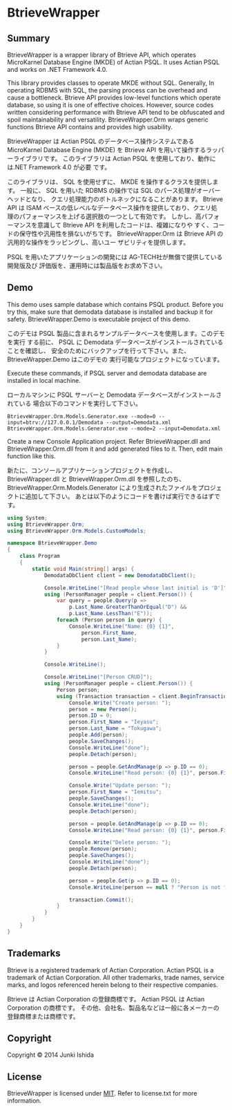 # BtrieveWrapper

## Summary

BtrieveWrapper is a wrapper library of Btrieve API, which operates MicroKarnel
Database Engine (MKDE) of Actian PSQL. It uses Actian PSQL and works on .NET
Framework 4.0.

This library provides classes to operate MKDE without SQL.
Generally, In operating RDBMS with SQL, the parsing process can be overhead and
cause a bottleneck.
Btrieve API provides low-level functions which operate database, so using it is
one of effective choices.
However, source codes written considering performance with Btrieve API tend to
be obfuscated and spoil maintainability and versatility.
BtrieveWrapper.Orm wraps generic functions  Btrieve API contains and
provides high usability.

BtrieveWrapper は Actian PSQL のデータベース操作システムである MicroKarnel
Database Engine (MKDE) を Btrieve API を用いて操作するラッパーライブラリです。
このライブラリは Actian PSQL を使用しており、動作には.NET Framework 4.0 が必要
です。

このライブラリは、 SQL を使用せずに、 MKDE を操作するクラスを提供します。
一般に、 SQL を用いた RDBMS の操作では SQL のパース処理がオーバーヘッドとなり、
クエリ処理能力のボトルネックになることがあります。
Btrieve API は ISAM ベースの低レベルなデータベース操作を提供しており、クエリ処
理のパフォーマンスを上げる選択肢の一つとして有効です。
しかし、高パフォーマンスを意識して Btrieve API を利用したコードは、複雑になりや
すく、コードの保守性や汎用性を損ないがちです。
BtrieveWrapper.Orm は Btrieve API の汎用的な操作をラッピングし、高いユー
ザビリティを提供します。

PSQL を用いたアプリケーションの開発には AG-TECH社が無償で提供している開発版及び
評価版を、運用時には製品版をお求め下さい。

## Demo

This demo uses sample database which contains PSQL product. Before you try this,
make sure that demodata database is installed and backup it for safety.
BtrieveWrapper.Demo is executable project of this demo.

このデモは PSQL 製品に含まれるサンプルデータベースを使用します。このデモを実行
する前に、 PSQL に Demodata データベースがインストールされていることを確認し、
安全のためにバックアップを行って下さい。また、 BtrieveWrapper.Demo はこのデモの
実行可能なプロジェクトになっています。

Execute these commands, if PSQL server and demodata database are installed in
local machine.

ローカルマシンに PSQL サーバーと Demodata データベースがインストールされている
場合以下のコマンドを実行して下さい。
```
BtrieveWrapper.Orm.Models.Generator.exe --mode=0 --input=btrv://127.0.0.1/Demodata --output=Demodata.xml
BtrieveWrapper.Orm.Models.Generator.exe --mode=2 --input=Demodata.xml
```

Create a new Console Application project.
Refer BtrieveWrapper.dll and BtrieveWrapper.Orm.dll from it and add generated
files to it.
Then, edit main function like this.

新たに、コンソールアプリケーションプロジェクトを作成し、BtrieveWrapper.dll と
BtrieveWrapper.Orm.dll を参照したのち、 BtrieveWrapper.Orm.Models.Generator
により生成されたファイルをプロジェクトに追加して下さい。
あとは以下のようにコードを書けば実行できるはずです。
```csharp
using System;
using BtrieveWrapper.Orm;
using BtrieveWrapper.Orm.Models.CustomModels;

namespace BtrieveWrapper.Demo
{
    class Program
    {
        static void Main(string[] args) {
            DemodataDbClient client = new DemodataDbClient();

            Console.WriteLine("[Read people whose last initial is 'D']");
            using (PersonManager people = client.Person()) {
                var query = people.Query(p =>
                    p.Last_Name.GreaterThanOrEqual("D") &&
                    p.Last_Name.LessThan("E"));
                foreach (Person person in query) {
                    Console.WriteLine("Name: {0} {1}",
                        person.First_Name,
                        person.Last_Name);
                }
            }

            Console.WriteLine();

            Console.WriteLine("[Person CRUD]");
            using (PersonManager people = client.Person()) {
                Person person;
                using (Transaction transaction = client.BeginTransaction()) {
                    Console.Write("Create person: ");
                    person = new Person();
                    person.ID = 0;
                    person.First_Name = "Ieyasu";
                    person.Last_Name = "Tokugawa";
                    people.Add(person);
                    people.SaveChanges();
                    Console.WriteLine("done");
                    people.Detach(person);

                    person = people.GetAndManage(p => p.ID == 0);
                    Console.WriteLine("Read person: {0} {1}", person.First_Name, person.Last_Name);

                    Console.Write("Update person: ");
                    person.First_Name = "Iemitsu";
                    people.SaveChanges();
                    Console.WriteLine("done");
                    people.Detach(person);

                    person = people.GetAndManage(p => p.ID == 0);
                    Console.WriteLine("Read person: {0} {1}", person.First_Name, person.Last_Name);

                    Console.Write("Delete person: ");
                    people.Remove(person);
                    people.SaveChanges();
                    Console.WriteLine("done");
                    people.Detach(person);

                    person = people.Get(p => p.ID == 0);
                    Console.WriteLine(person == null ? "Person is not found" : "Person is found");

                    transaction.Commit();
                }
            }
        }
    }
}
```

## Trademarks

Btrieve is a registered trademark of Actian Corporation.
Actian PSQL is a trademark of Actian Corporation.
All other trademarks, trade names, service marks, and logos referenced herein
belong to their respective companies.

Btrieve は Actian Corporation の登録商標です。
Actian PSQL は Actian Corporation の商標です。
その他、会社名、製品名などは一般に各メーカーの登録商標または商標です。

## Copyright

Copyright © 2014 Junki Ishida

## License

BtrieveWrapper is licensed under [MIT](http://www.opensource.org/licenses/mit-license.php "Read more about the MIT license form"). Refer to license.txt for more information.